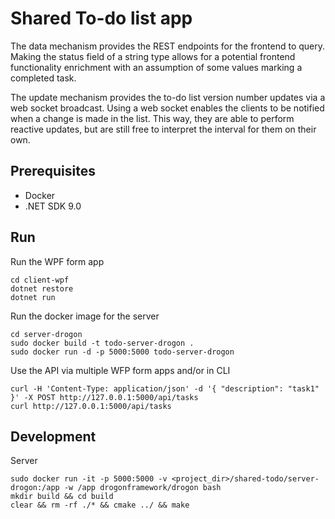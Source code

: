# Shared To-do list app

The data mechanism provides the REST endpoints for the frontend to query.
Making the status field of a string type allows for a potential frontend
functionality enrichment with an assumption of some values marking a completed
task.

The update mechanism provides the to-do list version number updates via a web
socket broadcast.
Using a web socket enables the clients to be notified when a change is made
in the list. This way, they are able to perform reactive updates, but are
still free to interpret the interval for them on their own.

## Prerequisites

- Docker
- .NET SDK 9.0

## Run

Run the WPF form app
```
cd client-wpf
dotnet restore
dotnet run
```

Run the docker image for the server
```
cd server-drogon
sudo docker build -t todo-server-drogon .
sudo docker run -d -p 5000:5000 todo-server-drogon
```

Use the API via multiple WFP form apps and/or in CLI
```
curl -H 'Content-Type: application/json' -d '{ "description": "task1" }' -X POST http://127.0.0.1:5000/api/tasks
curl http://127.0.0.1:5000/api/tasks
```

## Development

Server
```
sudo docker run -it -p 5000:5000 -v <project_dir>/shared-todo/server-drogon:/app -w /app drogonframework/drogon bash
mkdir build && cd build
clear && rm -rf ./* && cmake ../ && make
```